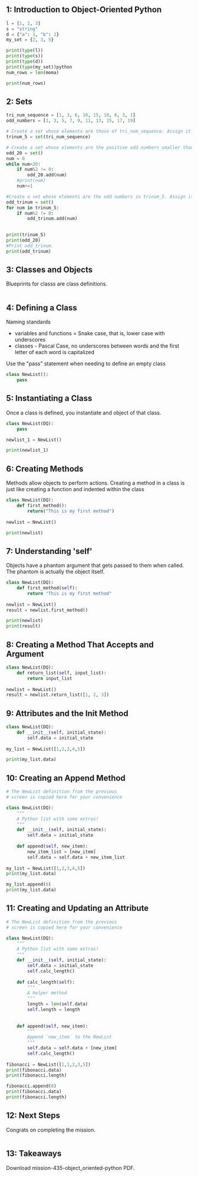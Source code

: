 
## 1: Introduction to Object-Oriented Python
```python
l = [1, 2, 3]
s = "string"
d = {"a": 1, "b": 2}
my_set = {2, 3, 5}

print(type(l))
print(type(s))
print(type(d))
print(type(my_set))python
num_rows = len(moma)

print(num_rows)
```

## 2: Sets
```python
tri_num_sequence = [1, 3, 6, 10, 15, 10, 6, 3, 1]
odd_numbers = [1, 3, 5, 7, 9, 11, 13, 15, 17, 19]

# Create a set whose elements are those of tri_num_sequence. Assign it to trinum_5.
trinum_5 = set(tri_num_sequence)

# Create a set whose elements are the positive odd numbers smaller than 20. Assign it to odd_20.
odd_20 = set()
num = 0
while num<20:
    if num%2 != 0:
        odd_20.add(num)
    #print(num)
    num+=1

#Create a set whose elements are the odd numbers in trinum_5. Assign it to odd_trinum.
odd_trinum = set()
for num in trinum_5:
    if num%2 != 0:
        odd_trinum.add(num)
        

print(trinum_5)
print(odd_20)
#Print odd_trinum.
print(odd_trinum)
```


## 3: Classes and Objects

Blueprints for classs are class definitions.
```python
```

## 4: Defining a Class
Naming standards
  - variables and functions = Snake case, that is, lower case with underscores
  - classes - Pascal Case, no underscores between words and the first letter of each word is capitalized

Use the "pass" statement when needing to define an empty class 

```python
class NewList():
    pass
```

## 5: Instantiating a Class

Once a class is defined, you instantiate and object of that class.

```python
class NewList(DQ):
    pass

newlist_1 = NewList()

print(newlist_1)
```

## 6: Creating Methods

Methods allow objects to perform actions.
Creating a method in a class is just like creating a function and indented within the class

```python
class NewList(DQ):
    def first_method():
        return("This is my first method")
    
newlist = NewList()

print(newlist)
```

## 7: Understanding 'self'

Objects have a phantom argument that gets passed to them when called. The phantom is actually the object itself.

```python
class NewList(DQ):
    def first_method(self):
        return "This is my first method"
    
newlist = NewList()
result = newlist.first_method()

print(newlist)
print(result)
```

## 8: Creating a Method That Accepts and Argument

```python
class NewList(DQ):
    def return_list(self, input_list):
        return input_list
    
newlist = NewList()
result = newlist.return_list([1, 2, 3])
```

## 9: Attributes and the Init Method
```python
class NewList(DQ):
    def __init__(self, initial_state):
        self.data = initial_state
        
my_list = NewList([1,2,3,4,5])

print(my_list.data)
```

## 10: Creating an Append Method
```python
# The NewList definition from the previous
# screen is copied here for your convenience

class NewList(DQ):
    """
    A Python list with some extras!
    """
    def __init__(self, initial_state):
        self.data = initial_state
        
    def append(self, new_item):
        new_item_list = [new_item]
        self.data = self.data + new_item_list
        
my_list = NewList([1,2,3,4,5])
print(my_list.data)

my_list.append(6)
print(my_list.data)
```

## 11: Creating and Updating an Attribute
```python
# The NewList definition from the previous
# screen is copied here for your convenience

class NewList(DQ):
    """
    A Python list with some extras!
    """
    def __init__(self, initial_state):
        self.data = initial_state
        self.calc_length()
        
    def calc_length(self):
        """
        A helper method
        """
        length = len(self.data)
        self.length = length
    
    
    def append(self, new_item):
        """
        Append `new_item` to the NewList
        """
        self.data = self.data + [new_item]
        self.calc_length()
        
fibonacci = NewList([1,1,2,3,5])
print(fibonacci.data)
print(fibonacci.length)

fibonacci.append(8)
print(fibonacci.data)
print(fibonacci.length)
```

## 12: Next Steps

Congrats on completing the mission.
```python
```

## 13: Takeaways

Download mission-435-object_oriented-python PDF.

```python
```

